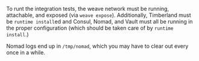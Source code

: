 To runt the integration tests, the weave network must be running, attachable, and exposed (via `weave expose`).
Additionally, Timberland must be `runtime install`ed and Consul, Nomad, and Vault must all be running in the proper
configuration (which should be taken care of by `runtime install`.)
 
Nomad logs end up in `/tmp/nomad`, which you may have to clear out every once in a while.